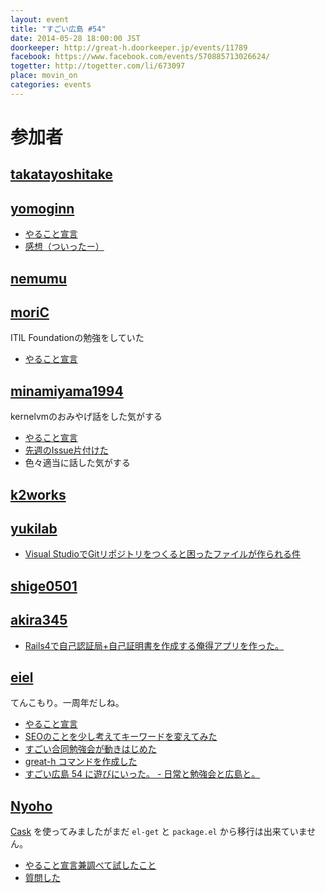 ```yaml
---
layout: event
title: "すごい広島 #54"
date: 2014-05-28 18:00:00 JST
doorkeeper: http://great-h.doorkeeper.jp/events/11789
facebook: https://www.facebook.com/events/570885713026624/
togetter: http://togetter.com/li/673097
place: movin_on
categories: events
---
```


# 参加者


## [takatayoshitake](http://twitter.com/takatayoshitake)


## [yomoginn](https://github.com/yomoginn)

* [やること宣言](https://github.com/great-h/great-h.github.io/issues/960)
* [感想（ついったー）](https://twitter.com/moriyomogi/status/471642523090165761)


## [nemumu](https://github.com/nemumu)


## [moriC](https://github.com/moriC)

ITIL Foundationの勉強をしていた

* [やること宣言](https://github.com/great-h/great-h.github.io/issues/958)


## [minamiyama1994](https://github.com/minamiyama1994)

kernelvmのおみやげ話をした気がする

* [やること宣言](https://github.com/great-h/great-h.github.io/issues/950)
* [先週のIssue片付けた](https://github.com/great-h/great-h.github.io/pull/965)
* 色々適当に話した気がする

## [k2works](https://github.com/k2works)


## [yukilab](http://twitter.com/yukilab)

* [Visual StudioでGitリポジトリをつくると困ったファイルが作られる件](http://yukilab3.blog.fc2.com/blog-entry-29.html)


## [shige0501](https://github.com/shige0501)


## [akira345](https://github.com/akira345)

* [Rails4で自己認証局+自己証明書を作成する俺得アプリを作った。](http://akira-junkbox.blogspot.jp/2014/06/railsweb.html)


## [eiel](http://eiel.info/)

てんこもり。一周年だしね。

* [やること宣言](https://github.com/great-h/great-h.github.io/issues/954)
* [SEOのことを少し考えてキーワードを変えてみた](https://github.com/great-h/great-h.github.io/pull/961)
* [すごい合同勉強会が動きはじめた](https://github.com/LTDD/Sessions/wiki/%E3%81%99%E3%81%94%E3%81%84%E5%90%88%E5%90%8C%E5%8B%89%E5%BC%B7%E4%BC%9A)
* [great-h コマンドを作成した](https://github.com/great-h/great-h)
* [すごい広島 54 に遊びにいった。 - 日常と勉強会と広島と。](http://eielh-life.tumblr.com/post/87106852513/54)

## [Nyoho](http://nyoho.jp)

[Cask](http://cask.github.io) を使ってみましたがまだ `el-get` と `package.el` から移行は出来ていません。

* [やること宣言兼調べて試したこと](https://github.com/great-h/great-h.github.io/issues/967)
* [質問した](https://github.com/cask/cask/issues/219)
